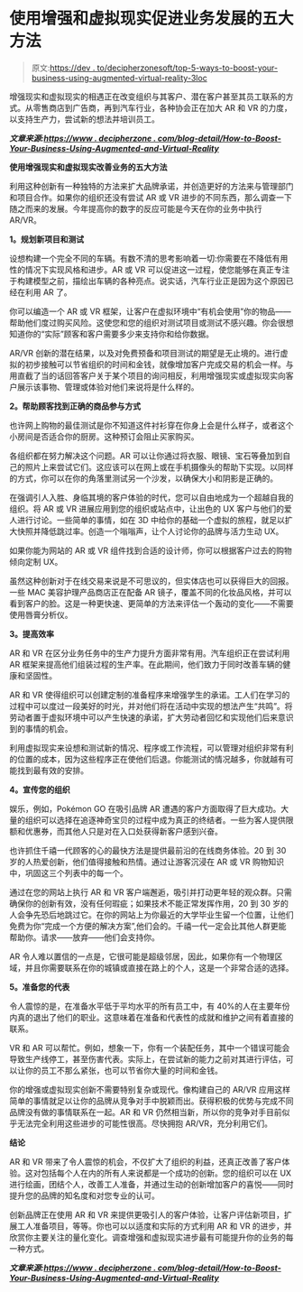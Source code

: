 # 使用增强和虚拟现实促进业务发展的五大方法

> 原文:[https://dev . to/decipherzonesoft/top-5-ways-to-boost-your-business-using-augmented-virtual-reality-3loc](https://dev.to/decipherzonesoft/top-5-ways-to-boost-your-business-using-augmented-virtual-reality-3loc)

增强现实和虚拟现实的相遇正在改变组织与其客户、潜在客户甚至其员工联系的方式。从零售商店到广告商，再到汽车行业，各种协会正在加大 AR 和 VR 的力度，以支持生产力，尝试新的想法并培训员工。

***文章来源:[https://www . decipherzone . com/blog-detail/How-to-Boost-Your-Business-Using-Augmented-and-Virtual-Reality](https://www.decipherzone.com/blog-detail/How-to-Boost-Your-Business-Using-Augmented-and-Virtual-Reality)***

**使用增强现实和虚拟现实改善业务的五大方法**

利用这种创新有一种独特的方法来扩大品牌承诺，并创造更好的方法来与管理部门和项目合作。如果你的组织还没有尝试 AR 或 VR 进步的不同东西，那么调查一下随之而来的发展。今年提高你的数字的反应可能是今天在你的业务中执行 AR/VR。

**1。规划新项目和测试**

设想构建一个完全不同的车辆。有数不清的思考影响着一切:你需要在不降低有用性的情况下实现风格和进步。AR 或 VR 可以促进这一过程，使您能够在真正专注于构建模型之前，描绘出车辆的各种亮点。说实话，汽车行业正是因为这个原因已经在利用 AR 了。

你可以编造一个 AR 或 VR 框架，让客户在虚拟环境中“有机会使用”你的物品——帮助他们度过购买风险。这使您和您的组织对测试项目或测试不感兴趣。你会很想知道你的“实际”顾客和客户需要多少来支持你和给你数据。

AR/VR 创新的潜在结果，以及对免费预备和项目测试的期望是无止境的。进行虚拟的初步接触可以节省组织的时间和金钱，就像增加客户完成交易的机会一样。与用直截了当的话回答客户关于某个项目的询问相反，利用增强现实或虚拟现实向客户展示该事物、管理或体验对他们来说将是什么样的。

**2。帮助顾客找到正确的商品参与方式**

也许网上购物的最佳测试是你不知道这件衬衫穿在你身上会是什么样子，或者这个小房间是否适合你的厨房。这种预订会阻止买家购买。

各组织都在努力解决这个问题。AR 可以让你通过将衣服、眼镜、宝石等叠加到自己的照片上来尝试它们。这应该可以在网上或在手机摄像头的帮助下实现。以同样的方式，你可以在你的角落里测试另一个沙发，以确保大小和阴影是正确的。

在强调引人入胜、身临其境的客户体验的时代，您可以自由地成为一个超越自我的组织。将 AR 或 VR 进展应用到您的组织或站点中，让出色的 UX 客户与他们的爱人进行讨论。一些简单的事情，如在 3D 中给你的基础一个虚拟的旅程，就足以扩大快照并降低跳过率。创造一个嗡嗡声，让个人讨论你的品牌与活力生动 UX。

如果你能为网站的 AR 或 VR 组件找到合适的设计师，你可以根据客户过去的购物倾向定制 UX。

虽然这种创新对于在线交易来说是不可思议的，但实体店也可以获得巨大的回报。一些 MAC 美容护理产品商店正在配备 AR 镜子，覆盖不同的化妆品风格，并可以看到客户的脸。这是一种更快速、更简单的方法来评估一个轰动的变化——不需要使用唇膏分析仪。

**3。提高效率**

AR 和 VR 在区分业务任务中的生产力提升方面非常有用。汽车组织正在尝试利用 AR 框架来提高他们组装过程的生产率。在此期间，他们致力于同时改善车辆的健康和坚固性。

AR 和 VR 使得组织可以创建定制的准备程序来增强学生的承诺。工人们在学习的过程中可以度过一段美好的时光，并对他们将在活动中实现的想法产生“共鸣”。将劳动者置于虚拟环境中可以产生快速的承诺，扩大劳动者回忆和实现他们后来意识到的事情的机会。

利用虚拟现实来设想和测试新的情况、程序或工作流程，可以管理对组织非常有利的位置的成本，因为这些程序正在使他们后退。你能测试的情况越多，你就越有可能找到最有效的安排。

**4。宣传您的组织**

娱乐，例如，Pokémon GO 在吸引品牌 AR 遭遇的客户方面取得了巨大成功。大量的组织可以选择在追逐神奇宝贝的过程中成为真正的终结者。一些为客人提供限额和优惠券，而其他人只是对在入口处获得新客户感到兴奋。

也许抓住千禧一代顾客的心的最快方法是提供最前沿的在线商务体验。20 到 30 岁的人热爱创新，他们值得接触和热情。通过让游客沉浸在 AR 或 VR 购物知识中，巩固这三个列表中的每一个。

通过在您的网站上执行 AR 和 VR 客户端邂逅，吸引并打动更年轻的观众群。只需确保你的创新有效，没有任何瑕疵；如果技术不能正常发挥作用，20 到 30 岁的人会争先恐后地跳过它。在你的网站上为你最近的大学毕业生留一个位置，让他们免费为你“完成一个方便的解决方案”,他们会的。千禧一代一定会比其他人群更能帮助你。请求——放弃——他们会支持你。

AR 令人难以置信的一点是，它很可能是超级邻居，因此，如果你有一个物理区域，并且你需要联系在你的城镇或直接在路上的个人，这是一个非常合适的选择。

**5。准备您的代表**

令人震惊的是，在准备水平低于平均水平的所有员工中，有 40%的人在主要年份内真的退出了他们的职业。这意味着在准备和代表性的成就和维护之间有着直接的联系。

VR 和 AR 可以帮忙。例如，想象一下，你有一个装配任务，其中一个错误可能会导致生产线停工，甚至伤害代表。实际上，在尝试新的能力之前对其进行评估，可以让你的员工不那么紧张，也可以节省你大量的时间和金钱。

你的增强或虚拟现实创新不需要特别复杂或现代。像构建自己的 AR/VR 应用这样简单的事情就足以让你的品牌从竞争对手中脱颖而出。获得积极的优势与完成不同品牌没有做的事情联系在一起。AR 和 VR 仍然相当新，所以你的竞争对手目前似乎无法完全利用这些进步的可能性很高。尽快拥抱 AR/VR，充分利用它们。

**结论**

AR 和 VR 带来了令人震惊的机会，不仅扩大了组织的利益，还真正改善了客户体验。这对包括每个人在内的所有人来说都是一个成功的创新。您的组织可以在 UX 进行绘画，团结个人，改善工人准备，并通过生动的创新增加客户的喜悦——同时提升您的品牌的知名度和对您专业的认可。

创新品牌正在使用 AR 和 VR 来提供更吸引人的客户体验，让客户评估新项目，扩展工人准备项目，等等。你也可以以适度和实际的方式利用 AR 和 VR 的进步，并欣赏你主要关注的量化变化。调查增强和虚拟现实进步最有可能提升你的业务的每一种方式。

***文章来源:[https://www . decipherzone . com/blog-detail/How-to-Boost-Your-Business-Using-Augmented-and-Virtual-Reality](https://www.decipherzone.com/blog-detail/How-to-Boost-Your-Business-Using-Augmented-and-Virtual-Reality)***